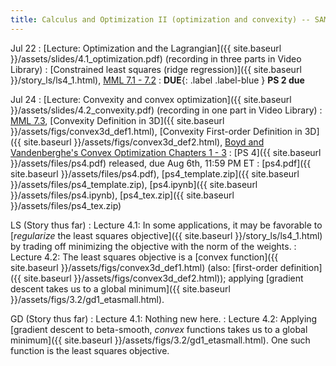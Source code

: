 ```yaml
---
title: Calculus and Optimization II (optimization and convexity) -- SAM OUT OF TOWN
---
```

Jul 22
: [Lecture: Optimization and the Lagrangian]({{ site.baseurl }}/assets/slides/4.1_optimization.pdf) (recording in three parts in Video Library)
    : [Constrained least squares (ridge regression)]({{ site.baseurl }}/story_ls/ls4_1.html), [MML 7.1 - 7.2](https://mml-book.github.io/book/mml-book.pdf)
: **DUE**{: .label .label-blue } **PS 2 due**
    

Jul 24
: [Lecture: Convexity and convex optimization]({{ site.baseurl }}/assets/slides/4.2_convexity.pdf) (recording in one part in Video Library)
    : [MML 7.3](https://mml-book.github.io/book/mml-book.pdf), [Convexity Definition in 3D]({{ site.baseurl }}/assets/figs/convex3d_def1.html), [Convexity First-order Definition in 3D]({{ site.baseurl }}/assets/figs/convex3d_def2.html), [Boyd and Vandenberghe's Convex Optimization Chapters 1 - 3](https://stanford.edu/~boyd/cvxbook/)
: [PS 4]({{ site.baseurl }}/assets/files/ps4.pdf) released, due Aug 6th, 11:59 PM ET
  : [ps4.pdf]({{ site.baseurl }}/assets/files/ps4.pdf), [ps4_template.zip]({{ site.baseurl }}/assets/files/ps4_template.zip), [ps4.ipynb]({{ site.baseurl }}/assets/files/ps4.ipynb), [ps4_tex.zip]({{ site.baseurl }}/assets/files/ps4_tex.zip)

LS (Story thus far)
: Lecture 4.1: In some applications, it may be favorable to [*regularize* the least squares objective]({{ site.baseurl }}/story_ls/ls4_1.html) by trading off minimizing the objective with the norm of the weights.
: Lecture 4.2: The least squares objective is a [convex function]({{ site.baseurl }}/assets/figs/convex3d_def1.html) (also: [first-order definition]({{ site.baseurl }}/assets/figs/convex3d_def2.html)); applying [gradient descent takes us to a global minimum]({{ site.baseurl }}/assets/figs/3.2/gd1_etasmall.html).

GD (Story thus far)
: Lecture 4.1: Nothing new here.
: Lecture 4.2: Applying [gradient descent to beta-smooth, *convex* functions takes us to a global minimum]({{ site.baseurl }}/assets/figs/3.2/gd1_etasmall.html). One such function is the least squares objective.
